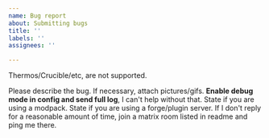 ```yaml
---
name: Bug report
about: Submitting bugs
title: ''
labels: ''
assignees: ''

---
```


Thermos/Crucible/etc, are not supported.

Please describe the bug. If necessary, attach pictures/gifs.
**Enable debug mode in config and send full log**, I can't help without that.
State if you are using a modpack.
State if you are using a forge/plugin server.
If I don't reply for a reasonable amount of time, join a matrix room listed in readme and ping me there.
